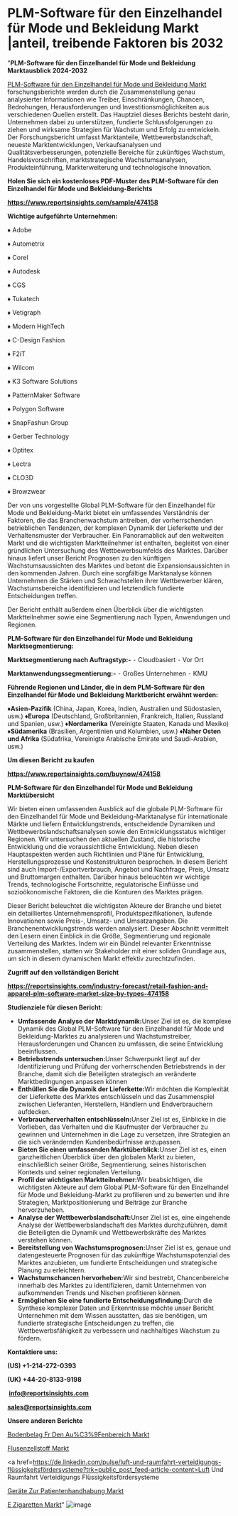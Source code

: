 # PLM-Software für den Einzelhandel für Mode und Bekleidung Markt |anteil, treibende Faktoren bis 2032

"<strong><b>PLM-Software für den Einzelhandel für Mode und Bekleidung Marktausblick 2024-2032</b></strong>

<a href=https://www.reportsinsights.com/sample/474158>PLM-Software für den Einzelhandel für Mode und Bekleidung Markt</a> forschungsberichte werden durch die Zusammenstellung genau analysierter Informationen wie Treiber, Einschränkungen, Chancen, Bedrohungen, Herausforderungen und Investitionsmöglichkeiten aus verschiedenen Quellen erstellt. Das Hauptziel dieses Berichts besteht darin, Unternehmen dabei zu unterstützen, fundierte Schlussfolgerungen zu ziehen und wirksame Strategien für Wachstum und Erfolg zu entwickeln. Der Forschungsbericht umfasst Marktanteile, Wettbewerbslandschaft, neueste Marktentwicklungen, Verkaufsanalysen und Qualitätsverbesserungen, potenzielle Bereiche für zukünftiges Wachstum, Handelsvorschriften, marktstrategische Wachstumsanalysen, Produkteinführung, Markterweiterung und technologische Innovation.

<strong><b>Holen Sie sich ein kostenloses PDF-Muster des PLM-Software für den Einzelhandel für Mode und Bekleidung-Berichts</b></strong>

<a href=https://www.reportsinsights.com/sample/474158><strong><u>https://www.reportsinsights.com/sample/474158</u></strong></a>

<strong>Wichtige aufgeführte Unternehmen:</strong>

♦ Adobe

♦ Autometrix

♦ Corel

♦ Autodesk

♦ CGS

♦ Tukatech

♦ Vetigraph

♦ Modern HighTech

♦ C-Design Fashion

♦ F2iT

♦ Wilcom

♦ K3 Software Solutions

♦ PatternMaker Software

♦ Polygon Software

♦ SnapFashun Group

♦ Gerber Technology

♦ Optitex

♦ Lectra

♦ CLO3D

♦ Browzwear

Der von uns vorgestellte Global PLM-Software für den Einzelhandel für Mode und Bekleidung-Markt bietet ein umfassendes Verständnis der Faktoren, die das Branchenwachstum antreiben, der vorherrschenden betrieblichen Tendenzen, der komplexen Dynamik der Lieferkette und der Verhaltensmuster der Verbraucher. Ein Panoramablick auf den weltweiten Markt und die wichtigsten Marktteilnehmer ist enthalten, begleitet von einer gründlichen Untersuchung des Wettbewerbsumfelds des Marktes. Darüber hinaus liefert unser Bericht Prognosen zu den künftigen Wachstumsaussichten des Marktes und betont die Expansionsaussichten in den kommenden Jahren. Durch eine sorgfältige Marktanalyse können Unternehmen die Stärken und Schwachstellen ihrer Wettbewerber klären, Wachstumsbereiche identifizieren und letztendlich fundierte Entscheidungen treffen.

Der Bericht enthält außerdem einen Überblick über die wichtigsten Marktteilnehmer sowie eine Segmentierung nach Typen, Anwendungen und Regionen.

<strong>PLM-Software für den Einzelhandel für Mode und Bekleidung Marktsegmentierung:</strong>

<strong>Marktsegmentierung nach Auftragstyp:-</strong>
⁃ Cloudbasiert
⁃ Vor Ort

<strong>Marktanwendungssegmentierung:-</strong>
⁃ Großes Unternehmen
⁃ KMU

<strong><b>Führende Regionen und Länder, die in dem PLM-Software für den Einzelhandel für Mode und Bekleidung Marktbericht erwähnt werden:</b></strong>

<strong><b>♦Asien-Pazifik</b></strong> (China, Japan, Korea, Indien, Australien und Südostasien, usw.)
<strong><b>♦Europa</b></strong> (Deutschland, Großbritannien, Frankreich, Italien, Russland und Spanien, usw.)
♦<strong><b>Nordamerika</b></strong> (Vereinigte Staaten, Kanada und Mexiko)
<strong><b>♦Südamerika</b></strong> (Brasilien, Argentinien und Kolumbien, usw.)
<strong><b>♦Naher Osten und Afrika</b></strong> (Südafrika, Vereinigte Arabische Emirate und Saudi-Arabien, usw.)

<strong>Um diesen Bericht zu kaufen</strong>

<a href=https://www.reportsinsights.com/buynow/474158><strong><u>https://www.reportsinsights.com/buynow/474158</u></strong></a>

<strong>PLM-Software für den Einzelhandel für Mode und Bekleidung Marktübersicht</strong>

Wir bieten einen umfassenden Ausblick auf die globale PLM-Software für den Einzelhandel für Mode und Bekleidung-Marktanalyse für internationale Märkte und liefern Entwicklungstrends, entscheidende Dynamiken und Wettbewerbslandschaftsanalysen sowie den Entwicklungsstatus wichtiger Regionen. Wir untersuchen den aktuellen Zustand, die historische Entwicklung und die voraussichtliche Entwicklung. Neben diesen Hauptaspekten werden auch Richtlinien und Pläne für Entwicklung, Herstellungsprozesse und Kostenstrukturen besprochen. In diesem Bericht sind auch Import-/Exportverbrauch, Angebot und Nachfrage, Preis, Umsatz und Bruttomargen enthalten. Darüber hinaus beleuchten wir wichtige Trends, technologische Fortschritte, regulatorische Einflüsse und sozioökonomische Faktoren, die die Konturen des Marktes prägen.

Dieser Bericht beleuchtet die wichtigsten Akteure der Branche und bietet ein detailliertes Unternehmensprofil, Produktspezifikationen, laufende Innovationen sowie Preis-, Umsatz- und Umsatzangaben. Die Branchenentwicklungstrends werden analysiert. Dieser Abschnitt vermittelt den Lesern einen Einblick in die Größe, Segmentierung und regionale Verteilung des Marktes. Indem wir ein Bündel relevanter Erkenntnisse zusammenstellen, statten wir Stakeholder mit einer soliden Grundlage aus, um sich in diesem dynamischen Markt effektiv zurechtzufinden.

<strong>Zugriff auf den vollständigen Bericht</strong>

<a href=https://reportsinsights.com/industry-forecast/retail-fashion-and-apparel-plm-software-market-size-by-types-474158><strong>https://reportsinsights.com/industry-forecast/retail-fashion-and-apparel-plm-software-market-size-by-types-474158</strong></a>

<strong>Studienziele für diesen Bericht:</strong>
<ul>
  <li><strong>Umfassende Analyse der Marktdynamik:</strong>Unser Ziel ist es, die komplexe Dynamik des Global PLM-Software für den Einzelhandel für Mode und Bekleidung-Marktes zu analysieren und Wachstumstreiber, Herausforderungen und Chancen zu umfassen, die seine Entwicklung beeinflussen.</li>
  <li><strong>Betriebstrends untersuchen:</strong>Unser Schwerpunkt liegt auf der Identifizierung und Prüfung der vorherrschenden Betriebstrends in der Branche, damit sich die Beteiligten strategisch an veränderte Marktbedingungen anpassen können</li>
  <li><strong>Enthüllen Sie die Dynamik der Lieferkette:</strong>Wir möchten die Komplexität der Lieferkette des Marktes entschlüsseln und das Zusammenspiel zwischen Lieferanten, Herstellern, Händlern und Endverbrauchern aufdecken.</li>
  <li><strong>Verbraucherverhalten entschlüsseln:</strong>Unser Ziel ist es, Einblicke in die Vorlieben, das Verhalten und die Kaufmuster der Verbraucher zu gewinnen und Unternehmen in die Lage zu versetzen, ihre Strategien an die sich verändernden Kundenbedürfnisse anzupassen.</li>
  <li><strong>Bieten Sie einen umfassenden Marktüberblick:</strong>Unser Ziel ist es, einen ganzheitlichen Überblick über den globalen Markt zu bieten, einschließlich seiner Größe, Segmentierung, seines historischen Kontexts und seiner regionalen Verteilung.</li>
  <li><strong>Profil der wichtigsten Marktteilnehmer:</strong>Wir beabsichtigen, die wichtigsten Akteure auf dem Global PLM-Software für den Einzelhandel für Mode und Bekleidung-Markt zu profilieren und zu bewerten und ihre Strategien, Marktpositionierung und Beiträge zur Branche hervorzuheben.</li>
  <li><strong>Analyse der Wettbewerbslandschaft:</strong>Unser Ziel ist es, eine eingehende Analyse der Wettbewerbslandschaft des Marktes durchzuführen, damit die Beteiligten die Dynamik und Wettbewerbskräfte des Marktes verstehen können.</li>
  <li><strong>Bereitstellung von Wachstumsprognosen:</strong>Unser Ziel ist es, genaue und datengesteuerte Prognosen für das zukünftige Wachstumspotenzial des Marktes anzubieten, um fundierte Entscheidungen und strategische Planung zu erleichtern.</li>
  <li><strong>Wachstumschancen hervorheben:</strong>Wir sind bestrebt, Chancenbereiche innerhalb des Marktes zu identifizieren, damit Unternehmen von aufkommenden Trends und Nischen profitieren können.</li>
  <li><strong>Ermöglichen Sie eine fundierte Entscheidungsfindung:</strong>Durch die Synthese komplexer Daten und Erkenntnisse möchte unser Bericht Unternehmen mit dem Wissen ausstatten, das sie benötigen, um fundierte strategische Entscheidungen zu treffen, die Wettbewerbsfähigkeit zu verbessern und nachhaltiges Wachstum zu fördern<strong>.</strong></li>
</ul>
<strong>Kontaktiere uns:</strong>

<strong>(US) +1-214-272-0393</strong>

<strong>(UK) +44-20-8133-9198</strong>

<strong> </strong><a href=info@reportsinsights.com><strong><u>info@reportsinsights.com</u></strong></a>

<a href=sales@reportsinsights.com><strong><u>sales@reportsinsights.com</u></strong></a>

<strong>Unsere anderen Berichte</strong>

<a href=https://de.linkedin.com/pulse/bodenbelag-f%C3%BCr-den-au%C3%9Fenbereich-markt-strategie-exjgf/>Bodenbelag Fr Den Au%C3%9Fenbereich Markt</a>

<a href=https://de.linkedin.com/pulse/flusenzellstoff-markt-2024-kontinuierliche-i4vlf/>Flusenzellstoff Markt</a>

<a href=https://de.linkedin.com/pulse/luft-und-raumfahrt-verteidigungs-flüssigkeitsfördersysteme?trk=public_post_feed-article-content>Luft Und Raumfahrt Verteidigungs Flüssigkeitsfördersysteme</a>

<a href=https://de.linkedin.com/pulse/geräte-zur-patientenhandhabung-markt-2024-bietet-wbfpc/>Geräte Zur Patientenhandhabung Markt</a>

<a href=https://de.linkedin.com/pulse/e-zigaretten-markt-2023-segmentierung-emc4c/>E Zigaretten Markt</a>"
![image](https://github.com/Jaayaachit/RItrends/assets/158452289/3e68db19-7f78-4ef1-9a23-5339c879a84f)
